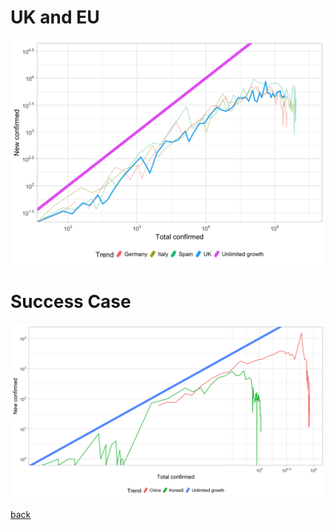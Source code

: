 # UK and EU
![uk figure](plot/UKlogTrend.png)

# Success Case
![success figure](plot/SuccessTrend.png)

[back](./)